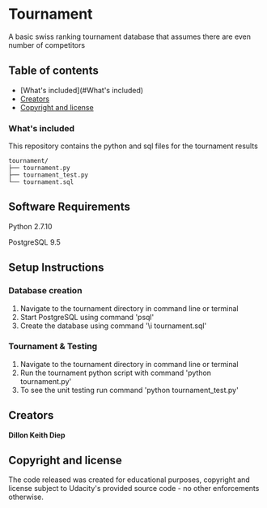 # Tournament
A basic swiss ranking tournament database that assumes there are even number of competitors

## Table of contents

- [What's included](#What's included)
- [Creators](#creators)
- [Copyright and license](#copyright-and-license)

### What's included
This repository contains the python and sql files for the tournament results

```
tournament/
├── tournament.py
├── tournament_test.py
└── tournament.sql
```

## Software Requirements

Python 2.7.10

PostgreSQL 9.5


## Setup Instructions

### Database creation

1. Navigate to the tournament directory in command line or terminal
2. Start PostgreSQL using command 'psql'
3. Create the database using command '\i tournament.sql'

### Tournament & Testing

1. Navigate to the tournament directory in command line or terminal
2. Run the tournament python script with command 'python tournament.py'
3. To see the unit testing run command 'python tournament_test.py'


## Creators

**Dillon Keith Diep**


## Copyright and license

The code released was created for educational purposes, copyright and license subject to Udacity's provided source code - no other enforcements otherwise.

